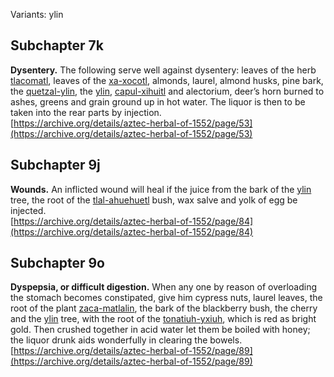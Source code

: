 Variants: ylin  

## Subchapter 7k  
**Dysentery.** The following serve well against dysentery: leaves of the herb [tlacomatl](Tlaco-amatl.md), leaves of the [xa-xocotl](Xa-xocotl.md), almonds, laurel, almond husks, pine bark, the [quetzal-ylin](Quetzal-ylin.md), the [ylin](Ylin.md), [capul-xihuitl](Capul-xihuitl.md) and alectorium, deer’s horn burned to ashes, greens and grain ground up in hot water. The liquor is then to be taken into the rear parts by injection.  
[https://archive.org/details/aztec-herbal-of-1552/page/53](https://archive.org/details/aztec-herbal-of-1552/page/53)  

## Subchapter 9j  
**Wounds.** An inflicted wound will heal if the juice from the bark of the [ylin](Ylin.md) tree, the root of the [tlal-ahuehuetl](Tlal-ahuehuetl.md) bush, wax salve and yolk of egg be injected.  
[https://archive.org/details/aztec-herbal-of-1552/page/84](https://archive.org/details/aztec-herbal-of-1552/page/84)  

## Subchapter 9o  
**Dyspepsia, or difficult digestion.** When any one by reason of overloading the stomach becomes constipated, give him cypress nuts, laurel leaves, the root of the plant [zaca-matlalin](Zaca-matlalin.md), the bark of the blackberry bush, the cherry and the [ylin](Ylin.md) tree, with the root of the [tonatiuh-yxiuh](Tonatiuh_yxiuh_v1.md), which is red as bright gold. Then crushed together in acid water let them be boiled with honey; the liquor drunk aids wonderfully in clearing the bowels.  
[https://archive.org/details/aztec-herbal-of-1552/page/89](https://archive.org/details/aztec-herbal-of-1552/page/89)  

